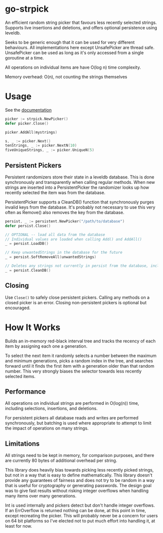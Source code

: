 go-strpick
=========

An efficient random string picker that favours less recently selected strings. Supports live insertions and deletions, and offers optional persistence using leveldb.

Seeks to be generic enough that it can be used for very different behaviours. All implementations here except UnsafePicker are thread safe. UnsafePicker can be used as long as it's only accessed from a single goroutine at a time.

All operations on individual items are have O(log n) time complexity.

Memory overhead: O(n), not counting the strings themselves

# Usage

See the [documentation](http://godoc.org/github.com/awused/go-strpick)

```go
picker := strpick.NewPicker()
defer picker.Close()

picker.AddAll(mystrings)

s, _ := picker.Next()
tenStrings, _ := picker.NextN(10)
fiveUniqueStrings, _ := picker.UniqueN(5)
```

## Persistent Pickers

Persistent randomizers store their state in a leveldb database. This is done synchronously and transparently when calling regular methods. When new strings are inserted into a PersistentPicker the randomizer looks up how recently selected the item was from the database.

PersistentPicker supports a CleanDB() function that synchronously purges invalid keys from the database. It's probably not necessary to use this very often as Remove() also removes the key from the database.


```go
persist, _ := persistent.NewPicker("/path/to/database")
defer persist.Close()

// OPTIONAL -- load all data from the database
// Individual values are loaded when calling Add() and AddAll()
_ = persist.LoadDB()

// Keep unwantedStrings in the database for the future
_ = persist.SoftRemoveAll(unwantedStrings)

// Deletes any strings not currently in persist from the database, including unwantedStrings
_ = persist.CleanDB()
```

## Closing

Use `Close()` to safely close persistent pickers. Calling any methods on a closed picker is an error. Closing non-persistent pickers is optional but encouraged.

# How It Works

Builds an in-memory red-black interval tree and tracks the recency of each item by assigning each one a generation.

To select the next item it randomly selects a number between the maximum and minimum generations, picks a random index in the tree, and searches forward until it finds the first item with a generation older than that random number. This very strongly biases the selector towards less recently selected items.

## Performance

All operations on individual strings are performed in O(log(n)) time, including selections, insertions, and deletions. 

For persistent pickers all database reads and writes are performed synchronously, but batching is used where appropriate to attempt to limit the impact of operations on many strings.

## Limitations

All strings need to be kept in memory, for comparison purposes, and there are currently 80 bytes of additional overhead per string.

This library does heavily bias towards picking less recently picked strings, but not in a way that is easy to define mathematically. This library doesn't provide any guarantees of fairness and does not try to be random in a way that is useful for cryptography or generating passwords. The design goal was to give fast results without risking integer overflows when handling many items over many generations.

Int is used internally and pickers detect but don't handle integer overflows. If an ErrOverflow is returned nothing can be done, at this point in time, except recreating the picker. This will probably never be a concern for users on 64 bit platforms so I've elected not to put much effort into handling it, at least for now.

